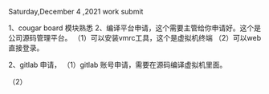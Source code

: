 Saturday,December 4 ,2021  work submit 

1、cougar board 模块熟悉
2、编译平台申请，这个需要主管给你申请好。这个是公司源码管理平台。
（1）可以安装vmrc工具，这个是虚拟机终端
（2）可以web直接登录。


2、gitlab 申请，
（1）gitlab 账号申请，需要在源码编译虚拟机里面。

（2）







